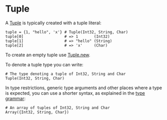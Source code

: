 # Tuple

A [Tuple](http://crystal-lang.org/api/Tuple.html) is typically created with a tuple literal:

```crystal
tuple = {1, "hello", 'x'} # Tuple(Int32, String, Char)
tuple[0]                  # => 1       (Int32)
tuple[1]                  # => "hello" (String)
tuple[2]                  # => 'x'     (Char)
```

To create an empty tuple use [Tuple.new](https://crystal-lang.org/api/Tuple.html#new%28%2Aargs%3A%2AT%29-class-method).

To denote a tuple type you can write:

```crystal
# The type denoting a tuple of Int32, String and Char
Tuple(Int32, String, Char)
```

In type restrictions, generic type arguments and other places where a type is expected, you can use a shorter syntax, as explained in the [type grammar](../type_grammar.html):

```crystal
# An array of tuples of Int32, String and Char
Array({Int32, String, Char})
```
